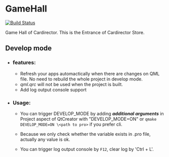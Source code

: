 # GameHall

[![Build Status](https://travis-ci.org/Mogara/GameHall.svg?branch=dev)](https://travis-ci.org/Mogara/GameHall)

Game Hall of Cardirector. This is the Entrance of Cardirector Store.

## Develop mode
+ ### features:
  + Refresh your apps automactically when there are changes on QML file. No need to rebuild the whole project in develop mode.
  + *qml.qrc* will not be used when the project is built.
  + Add log output console support
+ ### Usage:
  + You can trigger DEVELOP_MODE by adding ***additional arguments*** in Project aspect of QtCreator with "DEVELOP_MODE=ON" or `qmake  DEVELOP_MODE=ON \<path to pro>` if you prefer cli.
  
  + Because we only check whether the variable exists in .pro file,  actually any value is ok. 
  
  + You can trigger log output console by `F12`, clear log by 'Ctrl + L'.
